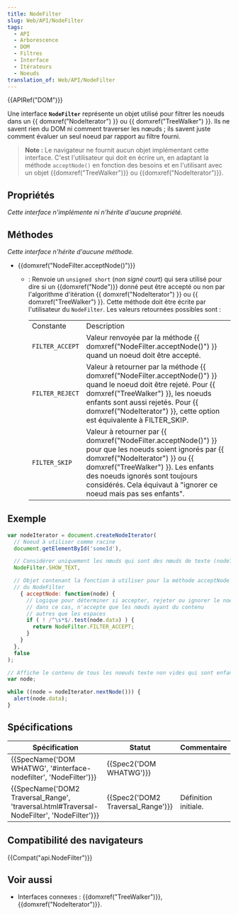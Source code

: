 ```yaml
---
title: NodeFilter
slug: Web/API/NodeFilter
tags:
  - API
  - Arborescence
  - DOM
  - Filtres
  - Interface
  - Itérateurs
  - Noeuds
translation_of: Web/API/NodeFilter
---
```

{{APIRef("DOM")}}

Une interface **`NodeFilter`** représente un objet utilisé pour filtrer les noeuds dans un {{ domxref("NodeIterator") }} ou {{ domxref("TreeWalker") }}. Ils ne savent rien du DOM ni comment traverser les nœuds ; ils savent juste comment évaluer un seul noeud par rapport au filtre fourni.

> **Note :** Le navigateur ne fournit aucun objet implémentant cette interface. C'est l'utilisateur qui doit en écrire un, en adaptant la méthode `acceptNode()` en fonction des besoins et en l'utilisant avec un objet {{domxref("TreeWalker")}} ou {{domxref("NodeIterator")}}.

## Propriétés

_Cette interface n'implémente ni n'hérite d'aucune propriété._

## Méthodes

_Cette interface n'hérite d'aucune méthode._

- {{domxref("NodeFilter.acceptNode()")}}

  - : Renvoie un `unsigned short` (_non signé court_) qui sera utilisé pour dire si un {{domxref("Node")}} donné peut être accepté ou non par l'algorithme d'itération {{ domxref("NodeIterator") }} ou {{ domxref("TreeWalker") }}. Cette méthode doit être écrite par l'utilisateur du `NodeFilter`. Les valeurs retournées possibles sont :

    <table class="standard-table">
      <tbody>
        <tr>
          <td class="header">Constante</td>
          <td class="header">Description</td>
        </tr>
        <tr>
          <td><code>FILTER_ACCEPT</code></td>
          <td>
            Valeur renvoyée par la méthode
            {{ domxref("NodeFilter.acceptNode()") }} quand un noeud doit
            être accepté.
          </td>
        </tr>
        <tr>
          <td><code>FILTER_REJECT</code></td>
          <td>
            Valeur à retourner par la méthode
            {{ domxref("NodeFilter.acceptNode()") }} quand le noeud doit
            être rejeté. Pour {{ domxref("TreeWalker") }}, les noeuds
            enfants sont aussi rejetés. Pour
            {{ domxref("NodeIterator") }}, cette option est équivalente à
            FILTER_SKIP.
          </td>
        </tr>
        <tr>
          <td><code>FILTER_SKIP</code></td>
          <td>
            Valeur à retourner par
            {{ domxref("NodeFilter.acceptNode()") }} pour que les noeuds
            soient ignorés par {{ domxref("NodeIterator") }} ou
            {{ domxref("TreeWalker") }}. Les enfants des noeuds ignorés
            sont toujours considérés. Cela équivaut à "ignorer ce noeud mais pas ses
            enfants".
          </td>
        </tr>
      </tbody>
    </table>

## Exemple

```js
var nodeIterator = document.createNodeIterator(
  // Noeud à utiliser comme racine
  document.getElementById('someId'),

  // Considérer uniquement les nœuds qui sont des nœuds de texte (nodeType 3)
  NodeFilter.SHOW_TEXT,

  // Objet contenant la fonction à utiliser pour la méthode acceptNode
  // du NodeFilter
    { acceptNode: function(node) {
      // Logique pour déterminer si accepter, rejeter ou ignorer le noeud
      // dans ce cas, n'accepte que les nœuds ayant du contenu
      // autres que les espaces
      if ( ! /^\s*$/.test(node.data) ) {
        return NodeFilter.FILTER_ACCEPT;
      }
    }
  },
  false
);

// Affiche le contenu de tous les noeuds texte non vides qui sont enfants de la racine
var node;

while ((node = nodeIterator.nextNode())) {
  alert(node.data);
}
```

## Spécifications

| Spécification                                                                                                            | Statut                                       | Commentaire          |
| ------------------------------------------------------------------------------------------------------------------------ | -------------------------------------------- | -------------------- |
| {{SpecName('DOM WHATWG', '#interface-nodefilter', 'NodeFilter')}}                                 | {{Spec2('DOM WHATWG')}}             |                      |
| {{SpecName('DOM2 Traversal_Range', 'traversal.html#Traversal-NodeFilter', 'NodeFilter')}} | {{Spec2('DOM2 Traversal_Range')}} | Définition initiale. |

## Compatibilité des navigateurs

{{Compat("api.NodeFilter")}}

## Voir aussi

- Interfaces connexes : {{domxref("TreeWalker")}}, {{domxref("NodeIterator")}}.
